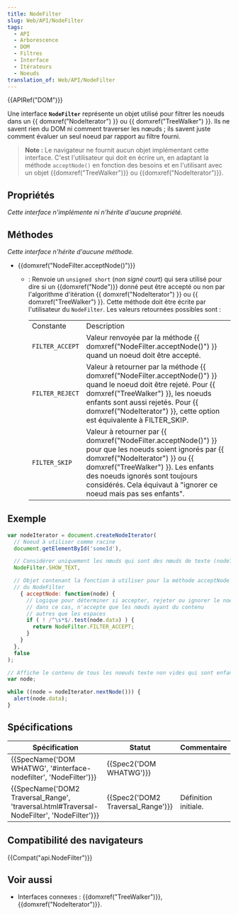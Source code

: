 ```yaml
---
title: NodeFilter
slug: Web/API/NodeFilter
tags:
  - API
  - Arborescence
  - DOM
  - Filtres
  - Interface
  - Itérateurs
  - Noeuds
translation_of: Web/API/NodeFilter
---
```

{{APIRef("DOM")}}

Une interface **`NodeFilter`** représente un objet utilisé pour filtrer les noeuds dans un {{ domxref("NodeIterator") }} ou {{ domxref("TreeWalker") }}. Ils ne savent rien du DOM ni comment traverser les nœuds ; ils savent juste comment évaluer un seul noeud par rapport au filtre fourni.

> **Note :** Le navigateur ne fournit aucun objet implémentant cette interface. C'est l'utilisateur qui doit en écrire un, en adaptant la méthode `acceptNode()` en fonction des besoins et en l'utilisant avec un objet {{domxref("TreeWalker")}} ou {{domxref("NodeIterator")}}.

## Propriétés

_Cette interface n'implémente ni n'hérite d'aucune propriété._

## Méthodes

_Cette interface n'hérite d'aucune méthode._

- {{domxref("NodeFilter.acceptNode()")}}

  - : Renvoie un `unsigned short` (_non signé court_) qui sera utilisé pour dire si un {{domxref("Node")}} donné peut être accepté ou non par l'algorithme d'itération {{ domxref("NodeIterator") }} ou {{ domxref("TreeWalker") }}. Cette méthode doit être écrite par l'utilisateur du `NodeFilter`. Les valeurs retournées possibles sont :

    <table class="standard-table">
      <tbody>
        <tr>
          <td class="header">Constante</td>
          <td class="header">Description</td>
        </tr>
        <tr>
          <td><code>FILTER_ACCEPT</code></td>
          <td>
            Valeur renvoyée par la méthode
            {{ domxref("NodeFilter.acceptNode()") }} quand un noeud doit
            être accepté.
          </td>
        </tr>
        <tr>
          <td><code>FILTER_REJECT</code></td>
          <td>
            Valeur à retourner par la méthode
            {{ domxref("NodeFilter.acceptNode()") }} quand le noeud doit
            être rejeté. Pour {{ domxref("TreeWalker") }}, les noeuds
            enfants sont aussi rejetés. Pour
            {{ domxref("NodeIterator") }}, cette option est équivalente à
            FILTER_SKIP.
          </td>
        </tr>
        <tr>
          <td><code>FILTER_SKIP</code></td>
          <td>
            Valeur à retourner par
            {{ domxref("NodeFilter.acceptNode()") }} pour que les noeuds
            soient ignorés par {{ domxref("NodeIterator") }} ou
            {{ domxref("TreeWalker") }}. Les enfants des noeuds ignorés
            sont toujours considérés. Cela équivaut à "ignorer ce noeud mais pas ses
            enfants".
          </td>
        </tr>
      </tbody>
    </table>

## Exemple

```js
var nodeIterator = document.createNodeIterator(
  // Noeud à utiliser comme racine
  document.getElementById('someId'),

  // Considérer uniquement les nœuds qui sont des nœuds de texte (nodeType 3)
  NodeFilter.SHOW_TEXT,

  // Objet contenant la fonction à utiliser pour la méthode acceptNode
  // du NodeFilter
    { acceptNode: function(node) {
      // Logique pour déterminer si accepter, rejeter ou ignorer le noeud
      // dans ce cas, n'accepte que les nœuds ayant du contenu
      // autres que les espaces
      if ( ! /^\s*$/.test(node.data) ) {
        return NodeFilter.FILTER_ACCEPT;
      }
    }
  },
  false
);

// Affiche le contenu de tous les noeuds texte non vides qui sont enfants de la racine
var node;

while ((node = nodeIterator.nextNode())) {
  alert(node.data);
}
```

## Spécifications

| Spécification                                                                                                            | Statut                                       | Commentaire          |
| ------------------------------------------------------------------------------------------------------------------------ | -------------------------------------------- | -------------------- |
| {{SpecName('DOM WHATWG', '#interface-nodefilter', 'NodeFilter')}}                                 | {{Spec2('DOM WHATWG')}}             |                      |
| {{SpecName('DOM2 Traversal_Range', 'traversal.html#Traversal-NodeFilter', 'NodeFilter')}} | {{Spec2('DOM2 Traversal_Range')}} | Définition initiale. |

## Compatibilité des navigateurs

{{Compat("api.NodeFilter")}}

## Voir aussi

- Interfaces connexes : {{domxref("TreeWalker")}}, {{domxref("NodeIterator")}}.
